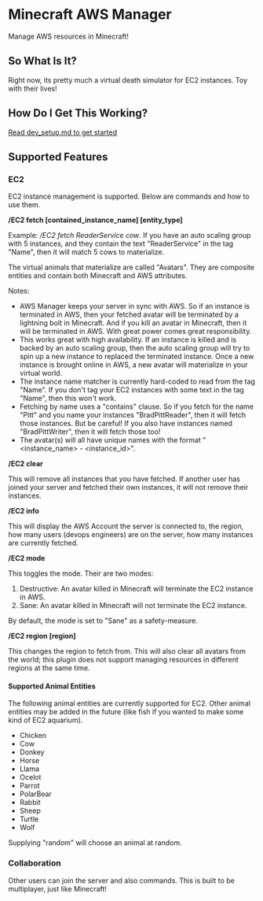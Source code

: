 # Minecraft AWS Manager
Manage AWS resources in Minecraft!

## So What Is It?
Right now, its pretty much a virtual death simulator for EC2 instances. Toy with their lives!

## How Do I Get This Working?
[Read dev_setup.md to get started](./dev_setup.md)

## Supported Features

### EC2
EC2 instance management is supported.  Below are commands and how to use them.

**/EC2 fetch [contained_instance_name] [entity_type]**

Example: */EC2 fetch ReaderService cow*. If you have an auto scaling group with 5 instances, and they contain the text "ReaderService" in the tag "Name", then it will match 5 cows to materialize.

The virtual animals that materialize are called "Avatars".  They are composite entities and contain both Minecraft and AWS attributes.

Notes:
- AWS Manager keeps your server in sync with AWS. So if an instance is terminated in AWS, then your fetched avatar will be terminated by a lightning bolt in Minecraft.  And if you kill an avatar in Minecraft, then it will be terminated in AWS. With great power comes great responsibility.
- This works great with high availability. If an instance is killed and is backed by an auto scaling group, then the auto scaling group will try to spin up a new instance to replaced the terminated instance.  Once a new instance is brought online in AWS, a new avatar will materialize in your virtual world.
- The instance name matcher is currently hard-coded to read from the tag "Name". If you don't tag your EC2 instances with some text in the tag "Name", then this won't work.
- Fetching by name uses a "contains" clause.  So if you fetch for the name "Pitt" and you name your instances "BradPittReader", then it will fetch those instances. But be careful! If you also have instances named "BradPittWriter", then it will fetch those too! 
- The avatar(s) will all have unique names with the format "<instance_name> - <instance_id>".


**/EC2 clear**

This will remove all instances that *you* have fetched. If another user has joined your server and fetched their own instances, it will not remove their instances. 

**/EC2 info**

This will display the AWS Account the server is connected to, the region, how many users (devops engineers) are on the server, how many instances are currently fetched. 

**/EC2 mode**

This toggles the mode.  Their are two modes:
1) Destructive:  An avatar killed in Minecraft will terminate the EC2 instance in AWS.
2) Sane: An avatar killed in Minecraft will not terminate the EC2 instance.

By default, the mode is set to "Sane" as a safety-measure.

**/EC2 region [region]**

This changes the region to fetch from. This will also clear all avatars from the world; this plugin does not support managing resources in different regions at the same time.  

#### Supported Animal Entities
The following animal entities are currently supported for EC2. Other animal entities may be added in the future (like fish if you wanted to make some kind of EC2 aquarium).
- Chicken
- Cow
- Donkey
- Horse
- Llama
- Ocelot
- Parrot
- PolarBear
- Rabbit
- Sheep
- Turtle
- Wolf

Supplying "random" will choose an animal at random.

### Collaboration
Other users can join the server and also commands. This is built to be multiplayer, just like Minecraft!
